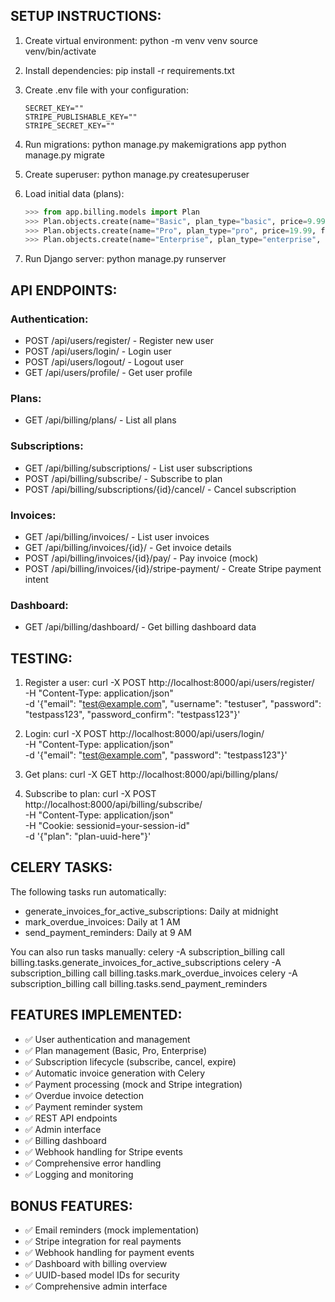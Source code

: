 ## SETUP INSTRUCTIONS:

1. Create virtual environment:
   python -m venv venv
   source venv/bin/activate 

2. Install dependencies:
   pip install -r requirements.txt

3. Create .env file with your configuration:
   ```DEBUG=True
   SECRET_KEY=""
   STRIPE_PUBLISHABLE_KEY=""
   STRIPE_SECRET_KEY=""
   ```

4. Run migrations:
   python manage.py makemigrations app
   python manage.py migrate

5. Create superuser:
   python manage.py createsuperuser

6. Load initial data (plans):
   ```python manage.py shell
   >>> from app.billing.models import Plan
   >>> Plan.objects.create(name="Basic", plan_type="basic", price=9.99, features=["Feature 1", "Feature 2"])
   >>> Plan.objects.create(name="Pro", plan_type="pro", price=19.99, features=["All Basic features", "Feature 3", "Feature 4"])
   >>> Plan.objects.create(name="Enterprise", plan_type="enterprise", price=49.99, features=["All Pro features", "Feature 5", "Premium support"])
   ```

7. Run Django server:
    python manage.py runserver

## API ENDPOINTS:

### Authentication:
- POST /api/users/register/ - Register new user
- POST /api/users/login/ - Login user
- POST /api/users/logout/ - Logout user
- GET /api/users/profile/ - Get user profile

### Plans:
- GET /api/billing/plans/ - List all plans

### Subscriptions:
- GET /api/billing/subscriptions/ - List user subscriptions
- POST /api/billing/subscribe/ - Subscribe to plan
- POST /api/billing/subscriptions/{id}/cancel/ - Cancel subscription

### Invoices:
- GET /api/billing/invoices/ - List user invoices
- GET /api/billing/invoices/{id}/ - Get invoice details
- POST /api/billing/invoices/{id}/pay/ - Pay invoice (mock)
- POST /api/billing/invoices/{id}/stripe-payment/ - Create Stripe payment intent

### Dashboard:
- GET /api/billing/dashboard/ - Get billing dashboard data

## TESTING:

1. Register a user:
   curl -X POST http://localhost:8000/api/users/register/ \
   -H "Content-Type: application/json" \
   -d '{"email": "test@example.com", "username": "testuser", "password": "testpass123", "password_confirm": "testpass123"}'

2. Login:
   curl -X POST http://localhost:8000/api/users/login/ \
   -H "Content-Type: application/json" \
   -d '{"email": "test@example.com", "password": "testpass123"}'

3. Get plans:
   curl -X GET http://localhost:8000/api/billing/plans/

4. Subscribe to plan:
   curl -X POST http://localhost:8000/api/billing/subscribe/ \
   -H "Content-Type: application/json" \
   -H "Cookie: sessionid=your-session-id" \
   -d '{"plan": "plan-uuid-here"}'

## CELERY TASKS:

The following tasks run automatically:
- generate_invoices_for_active_subscriptions: Daily at midnight
- mark_overdue_invoices: Daily at 1 AM
- send_payment_reminders: Daily at 9 AM

You can also run tasks manually:
celery -A subscription_billing call billing.tasks.generate_invoices_for_active_subscriptions
celery -A subscription_billing call billing.tasks.mark_overdue_invoices
celery -A subscription_billing call billing.tasks.send_payment_reminders

## FEATURES IMPLEMENTED:

- ✅ User authentication and management
- ✅ Plan management (Basic, Pro, Enterprise)
- ✅ Subscription lifecycle (subscribe, cancel, expire)
- ✅ Automatic invoice generation with Celery
- ✅ Payment processing (mock and Stripe integration)
- ✅ Overdue invoice detection
- ✅ Payment reminder system
- ✅ REST API endpoints
- ✅ Admin interface
- ✅ Billing dashboard
- ✅ Webhook handling for Stripe events
- ✅ Comprehensive error handling
- ✅ Logging and monitoring

## BONUS FEATURES:
- ✅ Email reminders (mock implementation)
- ✅ Stripe integration for real payments
- ✅ Webhook handling for payment events
- ✅ Dashboard with billing overview
- ✅ UUID-based model IDs for security
- ✅ Comprehensive admin interface